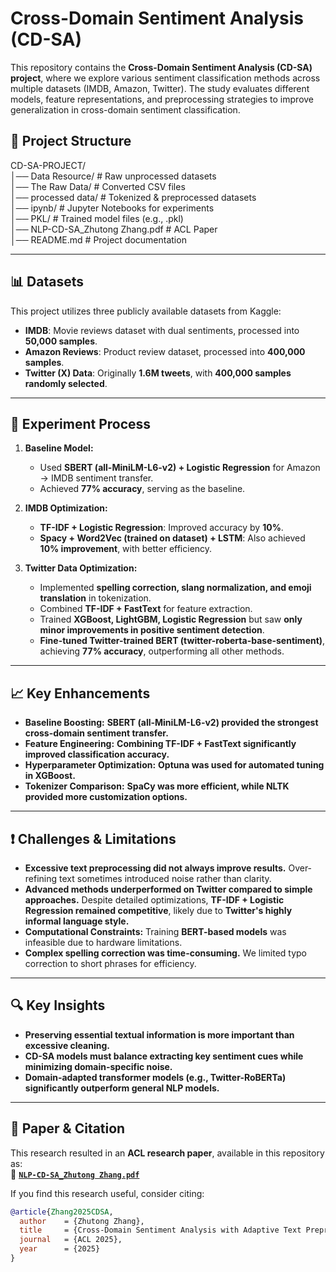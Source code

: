 # **Cross-Domain Sentiment Analysis (CD-SA)**
This repository contains the **Cross-Domain Sentiment Analysis (CD-SA) project**, where we explore various sentiment classification methods across multiple datasets (IMDB, Amazon, Twitter). The study evaluates different models, feature representations, and preprocessing strategies to improve generalization in cross-domain sentiment classification.

## 📌 **Project Structure**
CD-SA-PROJECT/      
│── Data Resource/ # Raw unprocessed datasets    
│── The Raw Data/ # Converted CSV files    
│── processed data/ # Tokenized & preprocessed datasets    
│── ipynb/ # Jupyter Notebooks for experiments     
│── PKL/ # Trained model files (e.g., .pkl)     
│── NLP-CD-SA_Zhutong Zhang.pdf # ACL Paper     
│── README.md # Project documentation    


---

## 📊 **Datasets**
This project utilizes three publicly available datasets from Kaggle:
- **IMDB**: Movie reviews dataset with dual sentiments, processed into **50,000 samples**.
- **Amazon Reviews**: Product review dataset, processed into **400,000 samples**.
- **Twitter (X) Data**: Originally **1.6M tweets**, with **400,000 samples randomly selected**.

---

## 🚀 **Experiment Process**
1. **Baseline Model:**
   - Used **SBERT (all-MiniLM-L6-v2) + Logistic Regression** for Amazon → IMDB sentiment transfer.
   - Achieved **77% accuracy**, serving as the baseline.

2. **IMDB Optimization:**
   - **TF-IDF + Logistic Regression**: Improved accuracy by **10%**.
   - **Spacy + Word2Vec (trained on dataset) + LSTM**: Also achieved **10% improvement**, with better efficiency.

3. **Twitter Data Optimization:**
   - Implemented **spelling correction, slang normalization, and emoji translation** in tokenization.
   - Combined **TF-IDF + FastText** for feature extraction.
   - Trained **XGBoost, LightGBM, Logistic Regression** but saw **only minor improvements in positive sentiment detection**.
   - **Fine-tuned Twitter-trained BERT (twitter-roberta-base-sentiment)**, achieving **77% accuracy**, outperforming all other methods.

---

## 📈 **Key Enhancements**
- **Baseline Boosting:** **SBERT (all-MiniLM-L6-v2) provided the strongest cross-domain sentiment transfer.**
- **Feature Engineering:** **Combining TF-IDF + FastText significantly improved classification accuracy.**
- **Hyperparameter Optimization:** **Optuna was used for automated tuning in XGBoost.**
- **Tokenizer Comparison:** **SpaCy was more efficient, while NLTK provided more customization options.**

---

## ❗ **Challenges & Limitations**
- **Excessive text preprocessing did not always improve results.** Over-refining text sometimes introduced noise rather than clarity.
- **Advanced methods underperformed on Twitter compared to simple approaches.** Despite detailed optimizations, **TF-IDF + Logistic Regression remained competitive**, likely due to **Twitter's highly informal language style.**
- **Computational Constraints:** Training **BERT-based models** was infeasible due to hardware limitations.
- **Complex spelling correction was time-consuming.** We limited typo correction to short phrases for efficiency.

---

## 🔍 **Key Insights**
- **Preserving essential textual information is more important than excessive cleaning.**  
- **CD-SA models must balance extracting key sentiment cues while minimizing domain-specific noise.**  
- **Domain-adapted transformer models (e.g., Twitter-RoBERTa) significantly outperform general NLP models.**  

---

## 📄 **Paper & Citation**
This research resulted in an **ACL research paper**, available in this repository as:  
📄 **[`NLP-CD-SA_Zhutong Zhang.pdf`](./NLP-CD-SA_Zhutong%20Zhang.pdf)**  

If you find this research useful, consider citing:
```bibtex
@article{Zhang2025CDSA,
  author    = {Zhutong Zhang},
  title     = {Cross-Domain Sentiment Analysis with Adaptive Text Preprocessing},
  journal   = {ACL 2025},
  year      = {2025}
}
